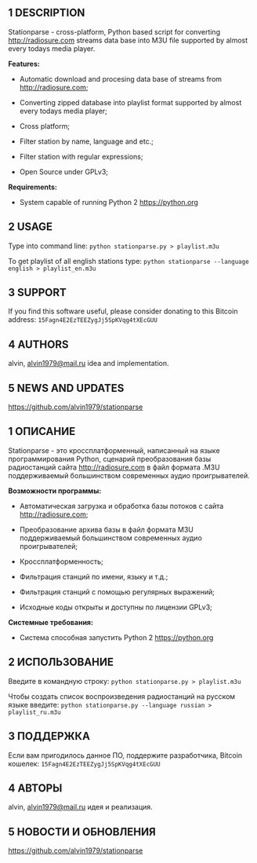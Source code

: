## 1 DESCRIPTION

Stationparse - cross-platform, Python based script for converting http://radiosure.com streams data base into M3U file supported by almost every todays media player.


**Features:**

* Automatic download and procesing data base of streams from http://radiosure.com;

* Converting zipped database into playlist format supported by almost every todays media player;

* Cross platform;

* Filter station by name, language and etc.;

* Filter station with regular expressions;

* Open Source under GPLv3;


**Requirements:**

* System capable of running Python 2 https://python.org


## 2 USAGE

Type into command line: ```python stationparse.py > playlist.m3u```

To get playlist of all english stations type: ```python stationparse --language english > playlist_en.m3u```


## 3 SUPPORT

If you find this software useful, please consider donating to this Bitcoin address: ```15Fagn4E2EzTEEZygJj5SpKVqg4tXEcGUU```


## 4 AUTHORS	

alvin, <alvin1979@mail.ru> idea and implementation.


## 5 NEWS AND UPDATES

https://github.com/alvin1979/stationparse



## 1 ОПИСАНИЕ

Stationparse - это кроссплатформенный, написанный на языке программирования Python, сценарий преобразования базы радиостанций сайта http://radiosure.com в файл формата .M3U поддерживаемый большинством современных аудио проигрывателей.


**Возможности программы:**

* Автоматическая загрузка и обработка базы потоков с сайта http://radiosure.com;

* Преобразование архива базы в файл формата M3U поддерживаемый большинством современных аудио проигрывателей;

* Кроссплатформенность;

* Фильтрация станций по имени, языку и т.д.;

* Фильтрация станций с помощью регулярных выражений;

* Исходные коды открыты и доступны по лицензии GPLv3;


**Системные требования:**

* Система способная запустить Python 2 https://python.org


## 2 ИСПОЛЬЗОВАНИЕ

Введите в командную строку: ```python stationparse.py > playlist.m3u```

Чтобы создать список воспроизведения радиостанций на русском языке введите: ```python stationparse.py --language russian > playlist_ru.m3u```


## 3 ПОДДЕРЖКА

Если вам пригодилось данное ПО, поддержите разработчика, Bitcoin кошелек: ```15Fagn4E2EzTEEZygJj5SpKVqg4tXEcGUU```


## 4 АВТОРЫ	

alvin, <alvin1979@mail.ru> идея и реализация.


## 5 НОВОСТИ И ОБНОВЛЕНИЯ

https://github.com/alvin1979/stationparse